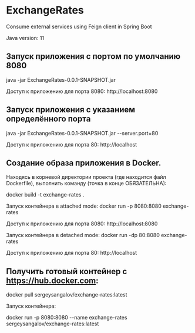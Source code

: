 # ExchangeRates
Consume external services using Feign client in Spring Boot

Java version: 11

Запуск приложения с портом по умолчанию 8080
--------------------------------------------
java -jar ExchangeRates-0.0.1-SNAPSHOT.jar

Доступ к приложению для порта 8080: http://localhost:8080

Запуск приложения с указанием определённого порта
-------------------------------------------------

java -jar ExchangeRates-0.0.1-SNAPSHOT.jar --server.port=80

Доступ к приложению для порта 80: http://localhost

Создание образа приложения в Docker.
-
Находясь в корневой директории проекта (где находится файл Dockerfile), выполнить команду (точка в конце ОБЯЗАТЕЛЬНА):

docker build -t exchange-rates .

Запуск контейнера в attached mode:
docker run -p 8080:8080 exchange-rates

Доступ к приложению для порта 8080: http://localhost:8080

Запуск контейнера в detached mode:
docker run -dp 80:8080 exchange-rates

Доступ к приложению для порта 80: http://localhost

Получить готовый контейнер с https://hub.docker.com:
-
docker pull sergeysangalov/exchange-rates:latest

Запуск контейнера:

docker run -p 8080:8080 --name exchange-rates sergeysangalov/exchange-rates:latest
